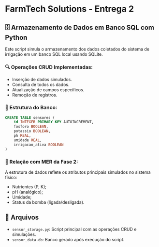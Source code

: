 
# FarmTech Solutions - Entrega 2

## 🗄️ Armazenamento de Dados em Banco SQL com Python

Este script simula o armazenamento dos dados coletados do sistema de irrigação em um banco SQL local usando SQLite.

### 🔍 Operações CRUD Implementadas:
- Inserção de dados simulados.
- Consulta de todos os dados.
- Atualização de campos específicos.
- Remoção de registros.

### 📘 Estrutura do Banco:
```sql
CREATE TABLE sensores (
    id INTEGER PRIMARY KEY AUTOINCREMENT,
    fosforo BOOLEAN,
    potassio BOOLEAN,
    ph REAL,
    umidade REAL,
    irrigacao_ativa BOOLEAN
)
```

### 🧬 Relação com MER da Fase 2:
A estrutura de dados reflete os atributos principais simulados no sistema físico:
- Nutrientes (P, K);
- pH (analógico);
- Umidade;
- Status da bomba (ligada/desligada).

## 📁 Arquivos
- `sensor_storage.py`: Script principal com as operações CRUD e simulações.
- `sensor_data.db`: Banco gerado após execução do script.
